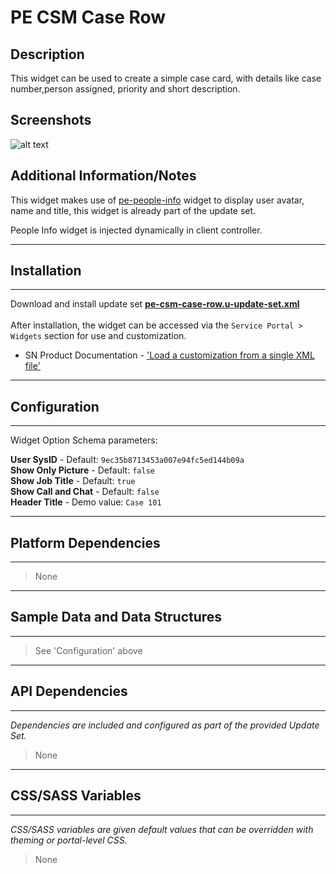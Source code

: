 # PE CSM Case Row

## Description

This widget can be used to create a simple case card, with details like case number,person assigned, priority and short description.

## Screenshots
![alt text](../images/pe-csm-case-row.png "PE CSM case row")

## Additional Information/Notes
This widget makes use of [pe-people-info](https://github.com/platform-experience/serviceportal-widget-library/tree/master/People%20Card/pe-people-info) widget to display user avatar, name and title, this widget is already part of the update set.

People Info widget is injected dynamically in client controller.

---
## Installation
---
Download and install update set **[pe-csm-case-row.u-update-set.xml](https://github.com/platform-experience/serviceportal-widget-library/blob/master/pe-csm-case-row/pe-csm-case-row.u-update-set.xml)** <br/><br/>
After installation, the widget can be accessed via the `Service Portal > Widgets` section for use and customization.<br/>
* SN Product Documentation - ['Load a customization from a single XML file'](https://docs.servicenow.com/bundle/istanbul-application-development/page/build/system-update-sets/task/t_LoadCustomizationsFromAnXMLFile.html)

---
## Configuration
---
Widget Option Schema parameters:

**User SysID** - Default: `9ec35b8713453a007e94fc5ed144b09a`<br/>
**Show Only Picture** - Default: `false`<br/>
**Show Job Title** -  Default: `true`<br/>
**Show Call and Chat** -  Default: `false`<br/>
**Header Title** - Demo value: `Case 101`<br/>

---
## Platform Dependencies
---
> None
---
## Sample Data and Data Structures
---
> See 'Configuration' above
---
## API Dependencies
---
<i>Dependencies are included and configured as part of the provided Update Set.</i>
> None
---
## CSS/SASS Variables
---
_CSS/SASS variables are given default values that can be overridden with theming or portal-level CSS._
> None